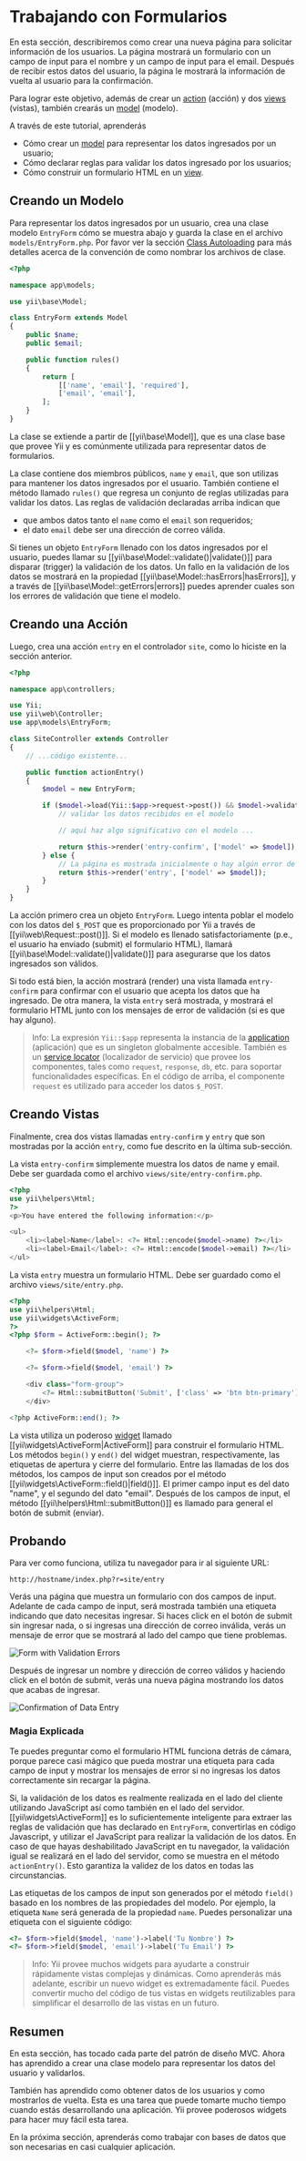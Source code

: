 Trabajando con Formularios
==========================

En esta sección, describiremos como crear una nueva página para solicitar información de los usuarios.
La página mostrará un formulario con un campo de input para el nombre y un campo de input para el email.
Después de recibir estos datos del usuario, la página le mostrará la información de vuelta al usuario para la confirmación.

Para lograr este objetivo, además de crear un [action](structure-controllers.md) (acción) y
dos [views](structure-views.md) (vistas), también crearás un [model](structure-models.md) (modelo).

A través de este tutorial, aprenderás

* Cómo crear un [model](structure-models.md) para representar los datos ingresados por un usuario;
* Cómo declarar reglas para validar los datos ingresado por los usuarios;
* Cómo construir un formulario HTML en un [view](structure-views.md).


Creando un Modelo <a name="creating-model"></a>
-----------------

Para representar los datos ingresados por un usuario, crea una clase modelo `EntryForm` cómo se muestra abajo y
guarda la clase en el archivo `models/EntryForm.php`. Por favor ver la sección [Class Autoloading](concept-autoloading.md)
para más detalles acerca de la convención de como nombrar los archivos de clase.

```php
<?php

namespace app\models;

use yii\base\Model;

class EntryForm extends Model
{
    public $name;
    public $email;

    public function rules()
    {
        return [
            [['name', 'email'], 'required'],
            ['email', 'email'],
        ];
    }
}
```

La clase se extiende a partir de [[yii\base\Model]], que es una clase base que provee Yii y es comúnmente utilizada
para representar datos de formularios.

La clase contiene dos miembros públicos, `name` y `email`, que son utilizas para mantener
los datos ingresados por el usuario. También contiene el método llamado `rules()` que regresa un conjunto
de reglas utilizadas para validar los datos. Las reglas de validación declaradas arriba indican que

* que ambos datos tanto el `name` como el `email` son requeridos;
* el dato `email` debe ser una dirección de correo válida.

Si tienes un objeto `EntryForm` llenado con los datos ingresados por el usuario, puedes llamar
su [[yii\base\Model::validate()|validate()]] para disparar (trigger) la validación de los datos. Un fallo en la validación
de los datos se mostrará en la propiedad [[yii\base\Model::hasErrors|hasErrors]], y a través de
[[yii\base\Model::getErrors|errors]] puedes aprender cuales son los errores de validación que tiene el modelo.


Creando una Acción <a name="creating-action"></a>
------------------

Luego, crea una acción `entry` en el controlador `site`, como lo hiciste en la sección anterior.

```php
<?php

namespace app\controllers;

use Yii;
use yii\web\Controller;
use app\models\EntryForm;

class SiteController extends Controller
{
    // ...código existente...

    public function actionEntry()
    {
        $model = new EntryForm;

        if ($model->load(Yii::$app->request->post()) && $model->validate()) {
            // validar los datos recibidos en el modelo

            // aquí haz algo significativo con el modelo ...

            return $this->render('entry-confirm', ['model' => $model]);
        } else {
            // La página es mostrada inicialmente o hay algún error de validación
            return $this->render('entry', ['model' => $model]);
        }
    }
}
```

La acción primero crea un objeto `EntryForm`. Luego intenta poblar el modelo
con los datos del `$_POST` que es proporcionado por Yii a través de [[yii\web\Request::post()]].
Si el modelo es llenado satisfactoriamente (p.e., el usuario ha enviado (submit) el formulario HTML),
llamará [[yii\base\Model::validate()|validate()]] para asegurarse que los datos ingresados
son válidos.

Si todo está bien, la acción mostrará (render) una vista llamada `entry-confirm` para confirmar
con el usuario que acepta los datos que ha ingresado. De otra manera, la vista `entry` será
mostrada, y mostrará el formulario HTML junto con los mensajes de error de validación (si es que hay alguno).

> Info: La expresión `Yii::$app` representa la instancia de la [application](structure-applications.md) (aplicación)
  que es un singleton globalmente accesible. También es un [service locator](concept-service-locator.md) (localizador de servicio)
  que provee los componentes, tales como `request`, `response`, `db`, etc. para soportar funcionalidades específicas.
  En el código de arriba, el componente `request` es utilizado para acceder los datos `$_POST`.


Creando Vistas <a name="creating-views"></a>
--------------

Finalmente, crea dos vistas llamadas `entry-confirm` y `entry` que son mostradas por la acción `entry`,
como fue descrito en la última sub-sección.

La vista `entry-confirm` simplemente muestra los datos de name y email. Debe ser guardada como el archivo `views/site/entry-confirm.php`.

```php
<?php
use yii\helpers\Html;
?>
<p>You have entered the following information:</p>

<ul>
    <li><label>Name</label>: <?= Html::encode($model->name) ?></li>
    <li><label>Email</label>: <?= Html::encode($model->email) ?></li>
</ul>
```

La vista `entry` muestra un formulario HTML. Debe ser guardado como el archivo `views/site/entry.php`.

```php
<?php
use yii\helpers\Html;
use yii\widgets\ActiveForm;
?>
<?php $form = ActiveForm::begin(); ?>

    <?= $form->field($model, 'name') ?>

    <?= $form->field($model, 'email') ?>

    <div class="form-group">
        <?= Html::submitButton('Submit', ['class' => 'btn btn-primary']) ?>
    </div>

<?php ActiveForm::end(); ?>
```

La vista utiliza un poderoso [widget](structure-widgets.md) llamado [[yii\widgets\ActiveForm|ActiveForm]] para
construir el formulario HTML. Los métodos `begin()` y `end()` del widget muestran, respectivamente, las etiquetas de 
apertura y cierre del formulario. Entre las llamadas de los dos métodos, los campos de input son creados por el
método [[yii\widgets\ActiveForm::field()|field()]]. El primer campo input es del dato "name",
y el segundo del dato "email". Después de los campos de input, el método [[yii\helpers\Html::submitButton()]] 
es llamado para general el botón de submit (enviar).


Probando <a name="trying-it-out"></a>
--------

Para ver como funciona, utiliza tu navegador para ir al siguiente URL:

```
http://hostname/index.php?r=site/entry
```

Verás una página que muestra un formulario con dos campos de input. Adelante de cada campo de input, será mostrada también 
una etiqueta indicando que dato necesitas ingresar. Si haces click en el botón de submit sin ingresar nada, 
o si ingresas una dirección de correo inválida, verás un mensaje de error que
se mostrará al lado del campo que tiene problemas.

![Form with Validation Errors](images/start-form-validation.png)

Después de ingresar un nombre y dirección de correo válidos y haciendo click en el botón de submit, verás una nueva página
mostrando los datos que acabas de ingresar.

![Confirmation of Data Entry](images/start-entry-confirmation.png)



### Magia Explicada <a name="magic-explained"></a>

Te puedes preguntar como el formulario HTML funciona detrás de cámara, porque parece casi mágico que pueda 
mostrar una etiqueta para cada campo de input y mostrar los mensajes de error si no ingresas los datos correctamente
sin recargar la página.

Si, la validación de los datos es realmente realizada en el lado del cliente utilizando JavaScript así como también en el lado del servidor.
[[yii\widgets\ActiveForm]] es lo suficientemente inteligente para extraer las reglas de validación que has declarado en `EntryForm`,
convertirlas en código Javascript, y utilizar el JavaScript para realizar la validación de los datos. En caso de que hayas deshabilitado 
JavaScript en tu navegador, la validación igual se realizará en el lado del servidor, como se muestra en 
el método `actionEntry()`. Esto garantiza la validez de los datos en todas las circunstancias.

Las etiquetas de los campos de input son generados por el método `field()` basado en los nombres de las propiedades del modelo.
Por ejemplo, la etiqueta `Name` será generada de la propiedad `name`. Puedes personalizar una etiqueta con
el siguiente código:

```php
<?= $form->field($model, 'name')->label('Tu Nombre') ?>
<?= $form->field($model, 'email')->label('Tu Email') ?>
```

> Info: Yii provee muchos widgets para ayudarte a construir rápidamente vistas complejas y dinámicas.
  Como aprenderás más adelante, escribir un nuevo  widget es extremadamente fácil. Puedes convertir mucho del
  código de tus vistas en widgets reutilizables para simplificar el desarrollo de las vistas en un futuro.


Resumen <a name="summary"></a>
-------

En esta sección, has tocado cada parte del patrón de diseño MVC. Ahora has aprendido
a crear una clase modelo para representar los datos del usuario y validarlos.

También has aprendido como obtener datos de los usuarios y como mostrarlos de vuelta. Esta es una tarea que
puede tomarte mucho tiempo cuando estás desarrollando una aplicación. Yii provee poderosos widgets 
para hacer muy fácil esta tarea.

En la próxima sección, aprenderás como trabajar con bases de datos que son necesarias en casi cualquier aplicación.
